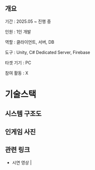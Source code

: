## 개요
기간 : 2025.05 ~ 진행 중

인원 : 1인 개발

역할 : 클라이언트, 서버, DB

도구 : Unity, C# Dedicated Server, Firebase

타겟 기기 : PC

참여 활동 : X

# 기술스택

## 시스템 구조도

## 인게임 사진

## 관련 링크
- 시연 영상 | 
